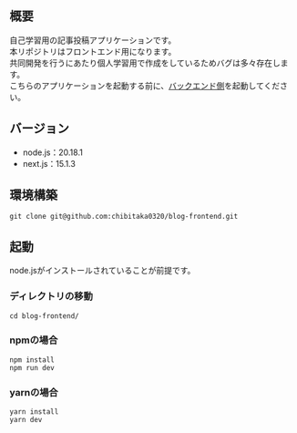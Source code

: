 ## 概要
自己学習用の記事投稿アプリケーションです。  
本リポジトリはフロントエンド用になります。  
共同開発を行うにあたり個人学習用で作成をしているためバグは多々存在します。  
こちらのアプリケーションを起動する前に、[バックエンド側](https://github.com/chibitaka0320/blog-backend)を起動してください。

## バージョン
* node.js：20.18.1
* next.js：15.1.3

## 環境構築
```
git clone git@github.com:chibitaka0320/blog-frontend.git
```

## 起動
node.jsがインストールされていることが前提です。

### ディレクトリの移動
```
cd blog-frontend/
```

### npmの場合
```
npm install
npm run dev
```

### yarnの場合
```
yarn install
yarn dev
```
